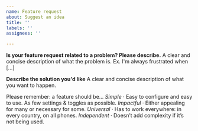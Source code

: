 ```yaml
---
name: Feature request
about: Suggest an idea
title: ''
labels: ''
assignees: ''

---
```


**Is your feature request related to a problem? Please describe.**
A clear and concise description of what the problem is. Ex. I'm always frustrated when [...]

**Describe the solution you'd like**
A clear and concise description of what you want to happen.

Please remember: a feature should be...
*Simple* · Easy to configure and easy to use. As few settings & toggles as possible.
*Impactful* · Either appealing for many or necessary for some.
*Universal* · Has to work everywhere: in every country, on all phones.
*Independent* · Doesn’t add complexity if it’s not being used.
